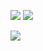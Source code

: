 <a href="https://codeclimate.com/github/kudinroman/diff-calc/maintainability"><img src="https://api.codeclimate.com/v1/badges/16e70997f32aacf081ed/maintainability" /></a>
<a href="https://codeclimate.com/github/kudinroman/diff-calc/test_coverage"><img src="https://api.codeclimate.com/v1/badges/16e70997f32aacf081ed/test_coverage" /></a>

<a href="https://travis-ci.org/kudinroman/diff-calc.svg?branch=master"><img src="https://travis-ci.org/kudinroman/diff-calc.svg?branch=master" /></a>
